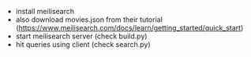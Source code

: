 - install meilisearch
- also download movies.json from their tutorial (https://www.meilisearch.com/docs/learn/getting_started/quick_start)
- start meilisearch server (check build.py)
- hit queries using client (check search.py)
